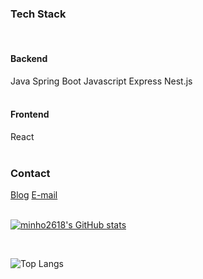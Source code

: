 <!--
**minho2618/minho2618** is a ✨ _special_ ✨ repository because its `README.md` (this file) appears on your GitHub profile.

Here are some ideas to get you started:

- 🔭 I’m currently working on ...
- 🌱 I’m currently learning ...
- 👯 I’m looking to collaborate on ...
- 🤔 I’m looking for help with ...
- 💬 Ask me about ...
- 📫 How to reach me: ...
- 😄 Pronouns: ...
- ⚡ Fun fact: ...
-->

<!--타이틀 부분-->

<!--내용 부분-->
<h3>Tech Stack</h3>

<br />

<h4>Backend</h4>
<div>
  Java
  Spring Boot
  Javascript
  Express
  Nest.js
</div>

<br />

<h4>Frontend</h4>
<div>
  React
</div>

<br>

<h3>Contact</h3>
<div>
  <a href="https://minho2618.tistory.com/">Blog</a>
  <a href="mailto:minho2618@naver.com">E-mail</a>
</div>

<br />

[![minho2618's GitHub stats](https://github-readme-stats.vercel.app/api?username=minho2618&theme=dark&locale=kr)](https://github.com/anuraghazra/github-readme-stats)

<br />

![Top Langs](https://github-readme-stats.vercel.app/api/top-langs/?username=anuraghazra&layout=compact)
